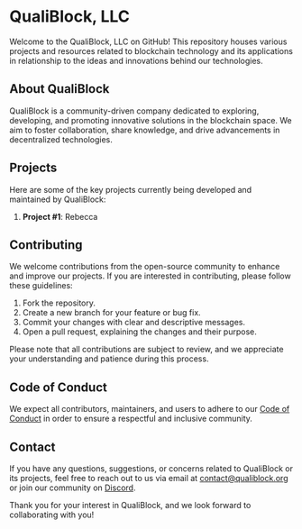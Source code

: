 # QualiBlock, LLC

Welcome to the QualiBlock, LLC on GitHub! This repository houses various projects and resources related to blockchain technology and its applications in relationship to the ideas and innovations behind our technologies.

## About QualiBlock

QualiBlock is a community-driven company dedicated to exploring, developing, and promoting innovative solutions in the blockchain space. We aim to foster collaboration, share knowledge, and drive advancements in decentralized technologies.

## Projects

Here are some of the key projects currently being developed and maintained by QualiBlock:

1. **Project #1**: Rebecca

## Contributing

We welcome contributions from the open-source community to enhance and improve our projects. If you are interested in contributing, please follow these guidelines:

1. Fork the repository.
2. Create a new branch for your feature or bug fix.
3. Commit your changes with clear and descriptive messages.
4. Open a pull request, explaining the changes and their purpose.

Please note that all contributions are subject to review, and we appreciate your understanding and patience during this process.

## Code of Conduct

We expect all contributors, maintainers, and users to adhere to our [Code of Conduct](CODE_OF_CONDUCT.md) in order to ensure a respectful and inclusive community.

## Contact

If you have any questions, suggestions, or concerns related to QualiBlock or its projects, feel free to reach out to us via email at [contact@qualiblock.org](mailto:contact@qualiblock.org) or join our community on [Discord](https://discord.example).

Thank you for your interest in QualiBlock, and we look forward to collaborating with you!
